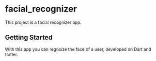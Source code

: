 # facial_recognizer

This project is a facial recognizer app.

## Getting Started

With this app you can regnoize the face of a user, developed on Dart and flutter.